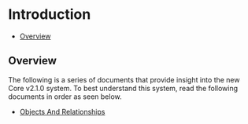 # Introduction

 - [Overview](#markdown-header-overview)
 

## Overview
The following is a series of documents that provide insight into the new
Core v2.1.0 system. To best understand this system, read the following 
documents in order as seen below.

 - [Objects And Relationships](tronnetdevops/idseal-form-processor/wiki/v2.1.0/introduction/ObjectsAndRelationships)
